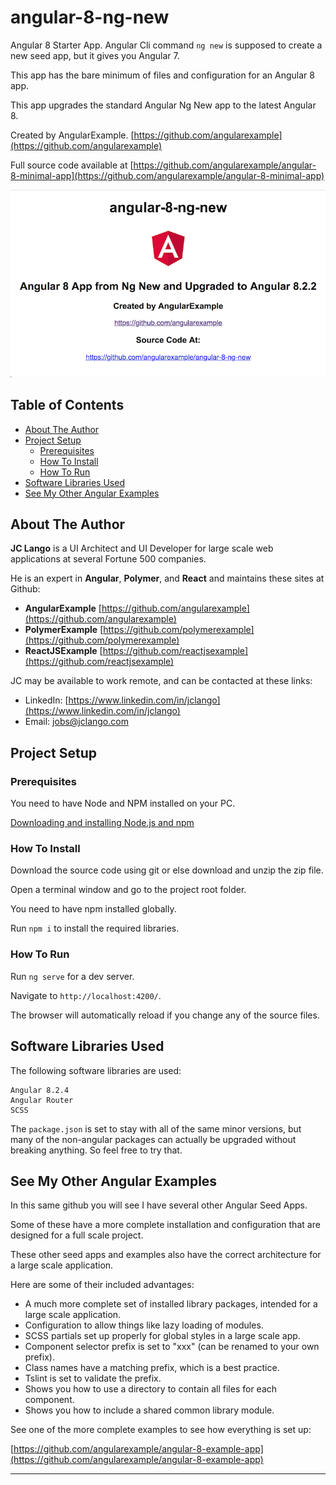 # angular-8-ng-new

Angular 8 Starter App. Angular Cli command ```ng new``` is supposed to create a new seed app, but it gives you Angular 7.

This app has the bare minimum of files and configuration for an Angular 8 app.

This app upgrades the standard Angular Ng New app to the latest Angular 8.

Created by AngularExample. [https://github.com/angularexample](https://github.com/angularexample)

Full source code available at [https://github.com/angularexample/angular-8-minimal-app](https://github.com/angularexample/angular-8-minimal-app)

![angular-8-ng-new-screen-shot](https://github.com/angularexample/angular-8-ng-new/blob/master/src/assets/images/angular-8-ng-new-screen-shot.png)

## Table of Contents
- [About The Author](#about-the-author)
- [Project Setup](#project-setup)
  * [Prerequisites](#prerequisites)
  * [How To Install](#how-to-install)
  * [How To Run](#how-to-run)
- [Software Libraries Used](#software-libraries-used)
- [See My Other Angular Examples](#see-my-other-angular-examples)

## About The Author

**JC Lango** is a UI Architect and UI Developer for large scale web applications at several Fortune 500 companies.

He is an expert in **Angular**, **Polymer**, and **React** and maintains these sites at Github:

* **AngularExample** [https://github.com/angularexample](https://github.com/angularexample)
* **PolymerExample** [https://github.com/polymerexample](https://github.com/polymerexample)
* **ReactJSExample** [https://github.com/reactjsexample](https://github.com/reactjsexample)

JC may be available to work remote, and can be contacted at these links:
 
* LinkedIn: [https://www.linkedin.com/in/jclango](https://www.linkedin.com/in/jclango)
* Email: [jobs@jclango.com](mailto:jobs@jclango.com)

## Project Setup

### Prerequisites

You need to have Node and NPM installed on your PC.

[Downloading and installing Node.js and npm](https://docs.npmjs.com/downloading-and-installing-node-js-and-npm)

### How To Install

Download the source code using git or else download and unzip the zip file.

Open a terminal window and go to the project root folder.

You need to have npm installed globally.

Run `npm i` to install the required libraries.

### How To Run

Run `ng serve` for a dev server.

Navigate to `http://localhost:4200/`.

The browser will automatically reload if you change any of the source files.

## Software Libraries Used

The following software libraries are used:
```text
Angular 8.2.4
Angular Router
SCSS
```

The ```package.json``` is set to stay with all of the same minor versions, but many of the non-angular packages can actually be upgraded without breaking anything.
So feel free to try that.

## See My Other Angular Examples

In this same github you will see I have several other Angular Seed Apps.

Some of these have a more complete installation and configuration that are designed for a full scale project.


These other seed apps and examples also have the correct architecture for a large scale application.

Here are some of their included advantages:

* A much more complete set of installed library packages, intended for a large scale application.
* Configuration to allow things like lazy loading of modules.
* SCSS partials set up properly for global styles in a large scale app.
* Component selector prefix is set to "xxx" (can be renamed to your own prefix).
* Class names have a matching prefix, which is a best practice. 
* Tslint is set to validate the prefix.
* Shows you how to use a directory to contain all files for each component.
* Shows you how to include a shared common library module.

See one of the more complete examples to see how everything is set up:

[https://github.com/angularexample/angular-8-example-app](https://github.com/angularexample/angular-8-example-app)

---
